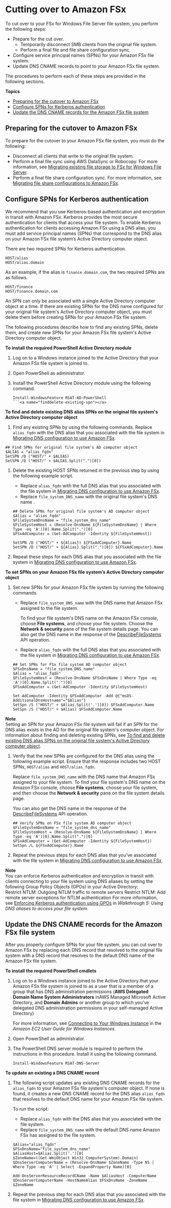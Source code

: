 # Cutting over to Amazon FSx<a name="cutover-to-fsx"></a>

To cut over to your FSx for Windows File Server file system, you perform the following steps:
+ Prepare for the cut over\.
  + Temporarily disconnect SMB clients from the original file system\.
  + Perform a final file and file share configuration sync\.
+ Configure service principal names \(SPNs\) for your Amazon FSx file system\.
+ Update DNS CNAME records to point to your Amazon FSx file system\.

The procedures to perform each of these steps are provided in the following sections\.

**Topics**
+ [Preparing for the cutover to Amazon FSx](#final-sync-and-disconnect)
+ [Configure SPNs for Kerberos authentication](#configure-spns)
+ [Update the DNS CNAME records for the Amazon FSx file system](#update-dns-cname)

## Preparing for the cutover to Amazon FSx<a name="final-sync-and-disconnect"></a>

To prepare for the cutover to your Amazon FSx file system, you must do the following:
+ Disconnect all clients that write to the original file system\.
+ Perform a final file sync using AWS DataSync or Robocopy\. For more information, see [Migrating existing file storage to FSx for Windows File Server](migrate-files-fsx.md)\. 
+ Perform a final file share configuration sync\. For more information, see [Migrating file share configurations to Amazon FSx](migrate-file-share-config-to-fsx.md)\.

## Configure SPNs for Kerberos authentication<a name="configure-spns"></a>

We recommend that you use Kerberos\-based authentication and encryption in transit with Amazon FSx\. Kerberos provides the most secure authentication for clients that access your file system\. To enable Kerberos authentication for clients accessing Amazon FSx using a DNS alias, you must add service principal names \(SPNs\) that correspond to the DNS alias on your Amazon FSx file system’s Active Directory computer object\. 

There are two required SPNs for Kerberos authentication\.

```
HOST/alias
HOST/alias.domain
```

As an example, if the alias is `finance.domain.com`, the two required SPNs are as follows\.

```
HOST/finance
HOST/finance.domain.com
```

An SPN can only be associated with a single Active Directory computer object at a time\. If there are existing SPNs for the DNS name configured for your original file system's Active Directory computer object, you must delete them before creating SPNs for your Amazon FSx file system\.

The following procedures describe how to find any existing SPNs, delete them, and create new SPNs for your Amazon FSx file system's Active Directory computer object\.

**To install the required PowerShell Active Directory module**

1. Log on to a Windows instance joined to the Active Directory that your Amazon FSx file system is joined to\.

1. Open PowerShell as administrator\.

1. Install the PowerShell Active Directory module using the following command\.

   ```
   Install-WindowsFeature RSAT-AD-PowerShell
   ```<a name="finddelete-existing-spn"></a>

**To find and delete existing DNS alias SPNs on the original file system's Active Directory computer object**

1.  Find any existing SPNs by using the following commands\. Replace `alias_fqdn` with the DNS alias that you associated with the file system in [Migrating DNS configuration to use Amazon FSx](migrate-dns-config.md)\.

   ```
   ## Find SPNs for original file system's AD computer object
   $ALIAS = "alias_fqdn"
   SetSPN /Q ("HOST/" + $ALIAS)
   SetSPN /Q ("HOST/" + $ALIAS.Split(".")[0])
   ```

1. Delete the existing HOST SPNs returned in the previous step by using the following example script\.
   + Replace `alias_fqdn` with the full DNS alias that you associated with the file system in [Migrating DNS configuration to use Amazon FSx](migrate-dns-config.md)\.
   + Replace `file_system_DNS_name` with the original file system's DNS name \.

   ```
   ## Delete SPNs for original file system's AD computer object
   $Alias = "alias_fqdn"
   $FileSystemDnsName = "file_system_dns_name"
   $FileSystemHost = (Resolve-DnsName ${FileSystemDnsName} | Where Type -eq 'A')[0].Name.Split(".")[0]
   $FSxAdComputer = (Get-AdComputer -Identity ${FileSystemHost})
   
   SetSPN /D ("HOST/" + ${Alias}) ${FSxAdComputer}.Name
   SetSPN /D ("HOST/" + ${Alias}.Split(".")[0]) ${FSxAdComputer}.Name
   ```

1. Repeat these steps for each DNS alias that you associated with the file system in [Migrating DNS configuration to use Amazon FSx](migrate-dns-config.md)\.

**To set SPNs on your Amazon FSx file system’s Active Directory computer object**

1. Set new SPNs for your Amazon FSx file system by running the following commands\.
   + Replace `file_system_DNS_name` with the DNS name that Amazon FSx assigned to the file system\. 

     To find your file system's DNS name on the Amazon FSx console, choose **File systems**, and choose your file system\. Choose the **Network & security** pane of the file system details page\. You can also get the DNS name in the response of the [DescribeFileSystems](https://docs.aws.amazon.com/fsx/latest/APIReference/API_DescribeFileSystems.html) API operation\.
   + Replace `alias_fqdn` with the full DNS alias that you associated with the file system in [Migrating DNS configuration to use Amazon FSx](migrate-dns-config.md)\.

   ```
   ## Set SPNs for FSx file system AD computer object
   $FSxDnsName = "file_system_DNS_name"
   $Alias = "alias_fqdn"
   $FileSystemHost = (Resolve-DnsName $FSxDnsName | Where Type -eq 'A')[0].Name.Split(".")[0]
   $FSxAdComputer = (Get-AdComputer -Identity $FileSystemHost)
   
   Set-AdComputer -Identity $FSxAdComputer -Add @{"msDS-AdditionalDnsHostname"="$Alias"}
   SetSpn /S ("HOST/" + $Alias.Split('.')[0]) $FSxAdComputer.Name
   SetSpn /S ("HOST/" + $Alias) $FSxAdComputer.Name
   ```
**Note**  
Setting an SPN for your Amazon FSx file system will fail if an SPN for the DNS alias exists in the AD for the original file system's computer object\. For information about finding and deleting existing SPNs, see [To find and delete existing DNS alias SPNs on the original file system's Active Directory computer object](#finddelete-existing-spn)\.

1. Verify that the new SPNs are configured for the DNS alias using the following example script\. Ensure that the response includes two HOST SPNs, `HOST/alias` and `HOST/alias_fqdn`\.

   Replace `file_system_DNS_name` with the DNS name that Amazon FSx assigned to your file system\. To find your file system's DNS name on the Amazon FSx console, choose **File systems**, choose your file system, and then choose the **Network & security** pane on the file system details page\. 

   You can also get the DNS name in the response of the [DescribeFileSystems](https://docs.aws.amazon.com/fsx/latest/APIReference/API_DescribeFileSystems.html) API operation\.

   ```
   ## Verify SPNs on FSx file system AD computer object
   $FileSystemDnsName = "file_system_dns_name"
   $FileSystemHost = (Resolve-DnsName ${FileSystemDnsName} | Where Type -eq 'A')[0].Name.Split(".")[0]
   $FSxAdComputer = (Get-AdComputer -Identity ${FileSystemHost})
   SetSpn /L ${FSxAdComputer}.Name
   ```

1. Repeat the previous steps for each DNS alias that you've associated with the file system in [Migrating DNS configuration to use Amazon FSx](migrate-dns-config.md)\.

**Note**  
You can enforce Kerberos authentication and encryption in transit with clients connecting to your file system using DNS aliases by setting the following Group Policy Objects \(GPOs\) in your Active Directory:  
Restrict NTLM: Outgoing NTLM traffic to remote servers
Restrict NTLM: Add remote server exceptions for NTLM authentication
For more information, see [Enforcing Kerberos authentication using GPOs](walkthrough05-file-system-custom-CNAME.md#enforce-kerberos) in *Walkthrough 5: Using DNS aliases to access your file system*\.

## Update the DNS CNAME records for the Amazon FSx file system<a name="update-dns-cname"></a>

After you properly configure SPNs for your file system, you can cut over to Amazon FSx by replacing each DNS record that resolved to the original file system with a DNS record that resolves to the default DNS name of the Amazon FSx file system\.

**To install the required PowerShell cmdlets**

1. Log on to a Windows instance joined to the Active Directory that your Amazon FSx file system is joined to as a user that is a member of a group that has DNS administration permissions \(**AWS Delegated Domain Name System Administrators** inAWS Managed Microsoft Active Directory, and **Domain Admins** or another group to which you've delegated DNS administration permissions in your self\-managed Active Directory\) 

   For more information, see [Connecting to Your Windows Instance](https://docs.aws.amazon.com/AWSEC2/latest/WindowsGuide/connecting_to_windows_instance.html) in the *Amazon EC2 User Guide for Windows Instances*\.

1. Open PowerShell as administrator\.

1. The PowerShell DNS server module is required to perform the instructions in this procedure\. Install it using the following command\.

   ```
   Install-WindowsFeature RSAT-DNS-Server
   ```

**To update an existing a DNS CNAME record**

1. The following script updates any existing DNS CNAME records for the `alias_fqdn` to your Amazon FSx file system's computer object\. If none is found, it creates a new DNS CNAME record for the DNS alias `alias_fqdn` that resolves to the default DNS name for your Amazon FSx file system\. 

   To run the script:
   + Replace `alias_fqdn` with the DNS alias that you associated with the file system\.
   + Replace `file_system_DNS_name` with the default DNS name Amazon FSx has assigned to the file system\.

   ```
   $Alias="alias_fqdn"
   $FSxDnsName="file_system_dns_name"
   $AliasHost=$Alias.Split('.')[0]
   $ZoneName=((Get-WmiObject Win32_ComputerSystem).Domain)
   $DnsServerComputerName = (Resolve-DnsName $ZoneName -Type NS | Where Type -eq 'A' | Select -ExpandProperty Name)[0]
   
   Add-DnsServerResourceRecordCName -Name $AliasHost -ComputerName $DnsServerComputerName -HostNameAlias $FSxDnsName -ZoneName $ZoneName
   ```

1. Repeat the previous step for each DNS alias that you associated with the file system in [Migrating DNS configuration to use Amazon FSx](migrate-dns-config.md)\.